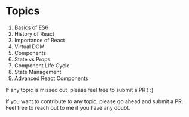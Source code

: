 # Topics

1. Basics of ES6
2. History of React
3. Importance of React
4. Virtual DOM 
5. Components
6. State vs Props
7. Component LIfe Cycle
8. State Management
9. Advanced React Components

If any topic is missed out, please feel free to submit a PR ! :)

If you want to contribute to any topic, please go ahead and submit a PR. Feel free to reach out to me if you have any doubt.
